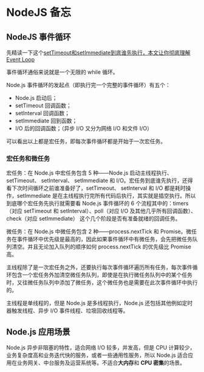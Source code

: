 # NodeJS 备忘

## NodeJS 事件循环

先精读一下这个[setTimeout和setImmediate到底谁先执行，本文让你彻底理解Event Loop](https://juejin.cn/post/6844904100195205133)

事件循环通俗来说就是一个无限的 while 循环。

Node.js 事件循环的发起点（即执行完一个完整的事件循环）有五个：

- Node.js 启动后；
- setTimeout 回调函数；
- setInterval 回调函数；
- setImmediate 回到函数；
- I/O 后的回调函数；（异步 I/O 又分为网络 I/O 和文件 I/O）

可以看出以上都是宏任务，即每次事件循环都是开始于一次宏任务。

### 宏任务和微任务

宏任务：在 Node.js 中宏任务包含 5 种——Node.js 启动主线程执行、 setTimeout、 setInterval、 setImmediate 和 I/O。宏任务到底谁先执行，还得看下次时间循环之前谁准备好了，setTimeout、 setInterval 和 I/O 都是耗时操作，setImmediate 是在主线程执行完所有代码后执行，其实就是插空执行。所以到底哪个宏任务先执行就需要看 Node.js 事件循环的 6 个流程其中的：timers（对应 setTimeout 和 setInterval）、poll（对应 I/O 及其他几乎所有回调函数）、check（对应 setImmediate） 这个几个阶段是否有准备就绪的回调任务。

微任务：在 Node.js 中微任务包含 2 种——process.nextTick 和 Promise。微任务在事件循环中优先级是最高的，因此如果事件循环中有微任务，会先把微任务队列清空。并且无论加入队列的顺序如何 process.nextTick 的优先级比 Promise 高。

主线程除了是一次宏任务之外，还要执行每次事件循环遍历所有任务，每次事件循环包含一个宏任务外加清空微任务队列，即使是在执行微任务队列中的某个任务时，又往微任务队列中添加了微任务，这个微任务也是需要在此次事件循环中执行的。

主线程是单线程的，但是 Node.js 是多线程执行，Node.js 还包括其他例如定时器触发线程、异步 I/O 事件线程、垃圾回收线程等。

## Node.js 应用场景

Node.js 异步非阻塞的特性，适合网络 I/O 较多，并发高，但是 CPU 计算较少，业务复杂度高和业务迭代快的服务，或者一些通用性服务，所以 Node.js 适合应用在业务网关、中台服务及运营系统等。不适合**大内存**和 **CPU 密集**的场景。
